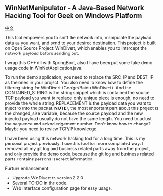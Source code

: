 ## WinNetManipulator - A Java-Based Network Hacking Tool for Geek on Windows Platform

[中文](https://github.com/meiqinggao/WinNetManipulator/blob/master/Readme-zh.md)

This tool empowers you to sniff the network info, manipulate the payload data as you want, and send to your desired destination. This project is built on Open Source Project: WinDivert, which enables you to intercept the network payload before sending out.

I wrap this C++ dll with SpringBoot, also I have been put some fake demo usage code in WinNetApplication.java. 

To run the demo application, you need to replace the SRC_IP and DEST_IP as the ones in your project. You also need to know how to define the filtering string for WinDivert (Goolge/Baidu WinDivert). And the CONTAINED_STRING is the string snippet which is contained the source TCP payload you want to replace, only unique piece is enough, no need to provide the whole string. REPLACEMENT is the payload data you want to inject to into the packat. **NOTE:**, the most important part about this project is the changed_size variable, because the source payload and the new injected payload usually do not have the same length. You need to adjust the sequence and acknoledgement number. Don't know how to change? Maybe you need to review TCP/IP knowledge.

I have been using this network hacking tool for a long time. This is my personal project previously. I use this tool for more compliated way. I removed all my git log and business related parts away from the project, and only provide the demo code, because the git log and business related parts contains personal secrect information.

Furture enhancement: 
 - Upgrade WinDivert to version 2.2.0
 - Several TO-DO in the code. 
 - Web interface configuration page for easy usage. 
